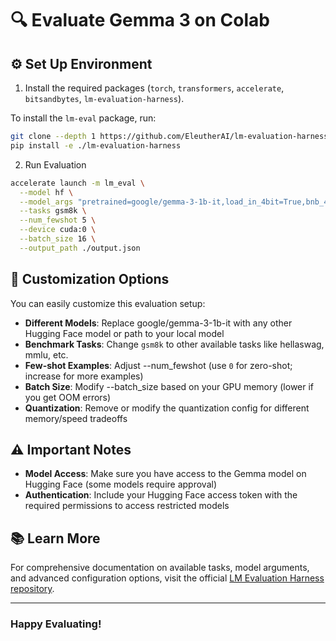 # 🔍 Evaluate Gemma 3 on Colab

## ⚙️ Set Up Environment

1. Install the required packages (`torch`, `transformers`, `accelerate`, `bitsandbytes`, `lm-evaluation-harness`).

To install the `lm-eval` package, run:

```bash
git clone --depth 1 https://github.com/EleutherAI/lm-evaluation-harness
pip install -e ./lm-evaluation-harness
```
2. Run Evaluation

```bash
accelerate launch -m lm_eval \
  --model hf \
  --model_args "pretrained=google/gemma-3-1b-it,load_in_4bit=True,bnb_4bit_compute_dtype=bfloat16" \
  --tasks gsm8k \
  --num_fewshot 5 \
  --device cuda:0 \
  --batch_size 16 \
  --output_path ./output.json
```

## 🔧 Customization Options
You can easily customize this evaluation setup:

- **Different Models**: Replace google/gemma-3-1b-it with any other Hugging Face model or path to your local model
- **Benchmark Tasks**: Change `gsm8k` to other available tasks like hellaswag, mmlu, etc.
- **Few-shot Examples**: Adjust --num_fewshot (use `0` for zero-shot; increase for more examples)
- **Batch Size**: Modify --batch_size based on your GPU memory (lower if you get OOM errors)
- **Quantization**: Remove or modify the quantization config for different memory/speed tradeoffs

## ⚠️ Important Notes

- **Model Access**: Make sure you have access to the Gemma model on Hugging Face (some models require approval)
- **Authentication**: Include your Hugging Face access token with the required permissions to access restricted models

## 📚 Learn More
For comprehensive documentation on available tasks, model arguments, and advanced configuration options, visit the official [LM Evaluation Harness repository](https://github.com/EleutherAI/lm-evaluation-harness).

---

### Happy Evaluating!
